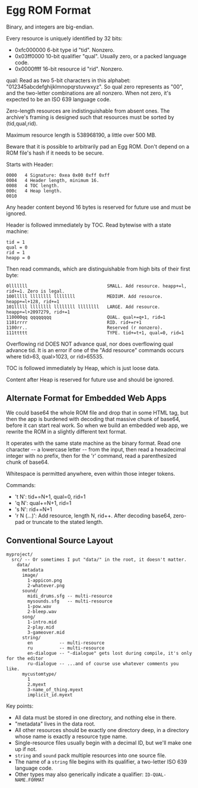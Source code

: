 # Egg ROM Format

Binary, and integers are big-endian.

Every resource is uniquely identified by 32 bits:
- 0xfc000000 6-bit type id "tid". Nonzero.
- 0x03ff0000 10-bit qualifier "qual". Usually zero, or a packed language code.
- 0x0000ffff 16-bit resource id "rid". Nonzero.

qual: Read as two 5-bit characters in this alphabet: "012345abcdefghijklmnopqrstuvwxyz".
So qual zero represents as "00", and the two-letter combinations are all nonzero.
When not zero, it's expected to be an ISO 639 language code.

Zero-length resources are indistinguishable from absent ones.
The archive's framing is designed such that resources must be sorted by (tid,qual,rid).

Maximum resource length is 538968190, a little over 500 MB.

Beware that it is possible to arbitrarily pad an Egg ROM.
Don't depend on a ROM file's hash if it needs to be secure.

Starts with Header:
```
0000   4 Signature: 0xea 0x00 0xff 0xff
0004   4 Header length, minimum 16.
0008   4 TOC length.
000c   4 Heap length.
0010
```

Any header content beyond 16 bytes is reserved for future use and must be ignored.

Header is followed immediately by TOC.
Read bytewise with a state machine:
```
tid = 1
qual = 0
rid = 1
heapp = 0
```
Then read commands, which are distinguishable from high bits of their first byte:
```
0lllllll                              SMALL. Add resource. heapp+=l, rid+=1. Zero is legal.
100lllll llllllll llllllll            MEDIUM. Add resource. heapp+=l+128, rid+=1
101lllll llllllll llllllll llllllll   LARGE. Add resource. heapp+=l+2097279, rid+=1
110000qq qqqqqqqq                     QUAL. qual+=q+1, rid=1
1101rrrr                              RID. rid+=r+1
1100rr..                              Reserved (r nonzero).
111ttttt                              TYPE. tid+=t+1, qual=0, rid=1
```

Overflowing rid DOES NOT advance qual, nor does overflowing qual advance tid.
It is an error if one of the "Add resource" commands occurs where tid>63, qual>1023, or rid>65535.

TOC is followed immediately by Heap, which is just loose data.

Content after Heap is reserved for future use and should be ignored.

## Alternate Format for Embedded Web Apps

We could base64 the whole ROM file and drop that in some HTML tag,
but then the app is burdened with decoding that massive chunk of base64, before it can start real work.
So when we build an embedded web app, we rewrite the ROM in a slightly different text format.

It operates with the same state machine as the binary format.
Read one character -- a lowercase letter -- from the input, then read a hexadecimal integer with no prefix,
then for the 'r' command, read a parenthesized chunk of base64.

Whitespace is permitted anywhere, even within those integer tokens.

Commands:
- 't N': tid+=N+1, qual=0, rid=1
- 'q N': qual+=N+1, rid=1
- 's N': rid+=N+1
- 'r N (...)': Add resource, length N, rid++. After decoding base64, zero-pad or truncate to the stated length.

## Conventional Source Layout

```
myproject/
  src/ -- Or sometimes I put "data/" in the root, it doesn't matter.
    data/
      metadata
      image/
        1-appicon.png
        2-whatever.png
      sound/
        midi_drums.sfg -- multi-resource
        mysounds.sfg   -- multi-resource
        1-pow.wav
        2-bleep.wav
      song/
        1-intro.mid
        2-play.mid
        3-gameover.mid
      string/
        en          -- multi-resource
        ru          -- multi-resource
        en-dialogue -- "-dialogue" gets lost during compile, it's only for the editor
        ru-dialogue -- ...and of course use whatever comments you like.
      mycustomtype/
        1
        2.myext
        3-name_of_thing.myext
        implicit_id.myext
```

Key points:
- All data must be stored in one directory, and nothing else in there.
- "metadata" lives in the data root.
- All other resources should be exactly one directory deep, in a directory whose name is exactly a resource type name.
- Single-resource files usually begin with a decimal ID, but we'll make one up if not.
- `string` and `sound` pack multiple resources into one source file.
- The name of a `string` file begins with its qualifier, a two-letter ISO 639 language code.
- Other types may also generically indicate a qualifier: `ID-QUAL-NAME.FORMAT`
